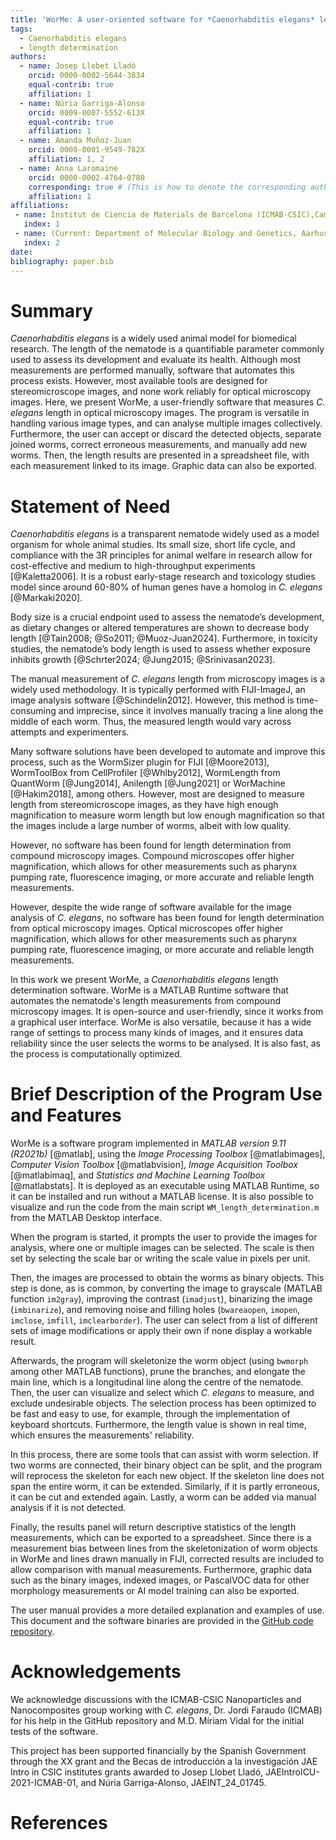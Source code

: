 ```yaml
---
title: 'WorMe: A user-oriented software for *Caenorhabditis elegans* length determination'
tags:
  - Caenorhabditis elegans
  - length determination
authors:
  - name: Josep Llobet Lladó
    orcid: 0000-0002-5644-3834
    equal-contrib: true
    affiliation: 1
  - name: Núria Garriga-Alonso
    orcid: 0009-0007-5552-613X
    equal-contrib: true
    affiliation: 1
  - name: Amanda Muñoz-Juan
    orcid: 0000-0001-9549-782X
    affiliation: 1, 2
  - name: Anna Laromaine
    orcid: 0000-0002-4764-0780
    corresponding: true # (This is how to denote the corresponding author)
    affiliation: 1
affiliations:
 - name: Institut de Ciencia de Materials de Barcelona (ICMAB-CSIC),Campus UAB Bellaterra, Barcelona, Spain
   index: 1
 - name: (Current: Department of Molecular Biology and Genetics, Aarhus University, Aarhus, Denmark)
   index: 2
date: 
bibliography: paper.bib
---
```


# Summary

*Caenorhabditis elegans* is a widely used animal model for biomedical research. The length of the nematode is a quantifiable parameter commonly used to assess its development and evaluate its health. Although most measurements are performed manually, software that automates this process exists. However, most available tools are designed for stereomicroscope images, and none work reliably for optical microscopy images. Here, we present WorMe, a user-friendly software that measures *C. elegans* length in optical microscopy images. The program is versatile in handling various image types, and can analyse multiple images collectively. Furthermore, the user can accept or discard the detected objects, separate joined worms, correct erroneous measurements, and manually add new worms. Then, the length results are presented in a spreadsheet file, with each measurement linked to its image. Graphic data can also be exported.

# Statement of Need
*Caenorhabditis elegans* is a transparent nematode widely used as a model organism for whole animal studies. Its small size, short life cycle, and compliance with the 3R principles for animal welfare in research allow for cost-effective and medium to high-throughput experiments [@Kaletta2006]. It is a robust early-stage research and toxicology studies model since around 60-80% of human genes have a homolog in *C. elegans* [@Markaki2020].

Body size is a crucial endpoint used to assess the nematode’s development, as dietary changes or altered temperatures are shown to decrease body length [@Tain2008; @So2011; @Muoz-Juan2024]. Furthermore, in toxicity studies, the nematode’s body length is used to assess whether exposure inhibits growth [@Schrter2024; @Jung2015; @Srinivasan2023].

The manual measurement of *C. elegans* length from microscopy images is a widely used methodology. It is typically performed with FIJI-ImageJ, an image analysis software [@Schindelin2012]. However, this method is time-consuming and imprecise, since it involves manually tracing a line along the middle of each worm. Thus, the measured length would vary across attempts and experimenters.

Many software solutions have been developed to automate and improve this process, such as the WormSizer plugin for FIJI [@Moore2013], WormToolBox from CellProfiler [@Whlby2012], WormLength from QuantWorm [@Jung2014], Anilength [@Jung2021] or WorMachine [@Hakim2018], among others. However, most are designed to measure length from stereomicroscope images, as they have high enough magnification to measure worm length but low enough magnification so that the images include a large number of worms, albeit with low quality. 

However, no software has been found for length determination from compound microscopy images. Compound microscopes offer higher magnification, which allows for other measurements such as pharynx pumping rate, fluorescence imaging, or more accurate and reliable length measurements.

However, despite the wide range of software available for the image analysis of *C. elegans*, no software has been found for length determination from optical microscopy images. Optical microscopes offer higher magnification, which allows for other measurements such as pharynx pumping rate, fluorescence imaging, or more accurate and reliable length measurements. 

In this work we present WorMe, a *Caenorhabditis elegans* length determination software. WorMe is a MATLAB Runtime software that automates the nematode's length measurements from compound microscopy images. It is open-source and user-friendly, since it works from a graphical user interface. WorMe is also versatile, because it has a wide range of settings to process many kinds of images, and it ensures data reliability since the user selects the worms to be analysed. It is also fast, as the process is computationally optimized.

# Brief Description of the Program Use and Features
WorMe is a software program implemented in *MATLAB version 9.11 (R2021b)* [@matlab], using the *Image Processing Toolbox* [@matlabimages], *Computer Vision Toolbox* [@matlabvision], *Image Acquisition Toolbox* [@matlabimaq], and *Statistics and Machine Learning Toolbox* [@matlabstats]. It is deployed as an executable using MATLAB Runtime, so it can be installed and run without a MATLAB license. It is also possible to visualize and run the code from the main script `WM_length_determination.m` from the MATLAB Desktop interface.

When the program is started, it prompts the user to provide the images for analysis, where one or multiple images can be selected. The scale is then set by selecting the scale bar or writing the scale value in pixels per unit.

Then, the images are processed to obtain the worms as binary objects. This step is done, as is common, by converting the image to grayscale (MATLAB function `im2gray`), improving the contrast (`imadjust`), binarizing the image (`imbinarize`), and removing noise and filling holes (`bwareaopen`, `imopen`, `imclose`, `imfill`, `imclearborder`). The user can select from a list of different sets of image modifications or apply their own if none display a workable result. 

Afterwards, the program will skeletonize the worm object (using `bwmorph` among other MATLAB functions), prune the branches, and elongate the main line, which is a longitudinal line along the centre of the nematode. Then, the user can visualize and select which *C. elegans* to measure, and exclude undesirable objects. The selection process has been optimized to be fast and easy to use, for example, through the implementation of keyboard shortcuts. Furthermore, the length value is shown in real time, which ensures the measurements' reliability.

In this process, there are some tools that can assist with worm selection. If two worms are connected, their binary object can be split, and the program will reprocess the skeleton for each new object. If the skeleton line does not span the entire worm, it can be extended. Similarly, if it is partly erroneous, it can be cut and extended again. Lastly, a worm can be added via manual analysis if it is not detected.

Finally, the results panel will return descriptive statistics of the length measurements, which can be exported to a spreadsheet. Since there is a measurement bias between lines from the skeletonization of worm objects in WorMe and lines drawn manually in FIJI, corrected results are included to allow comparison with manual measurements. Furthermore, graphic data such as the binary images, indexed images, or PascalVOC data for other morphology measurements or AI model training can also be exported.

The user manual provides a more detailed explanation and examples of use. This document and the software binaries are provided in the [GitHub code repository](https://github.com/group-nn-at-icmab-csic/WorMe).

# Acknowledgements

We acknowledge discussions with the ICMAB-CSIC Nanoparticles and Nanocomposites group working with *C. elegans*, Dr. Jordi Faraudo (ICMAB) for his help in the GitHub repository and M.D. Míriam Vidal for the initial tests of the software.

This project has been supported financially by the Spanish Government through the XX grant and the Becas de introducción a la investigación JAE Intro in CSIC institutes grants awarded to Josep Llobet Lladó, JAEIntroICU-2021-ICMAB-01, and Núria Garriga-Alonso, JAEINT_24_01745.

# References
